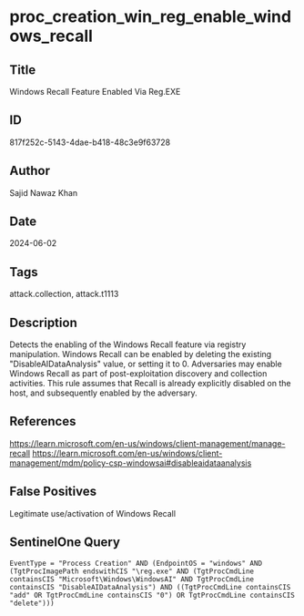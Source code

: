 # proc_creation_win_reg_enable_windows_recall

## Title
Windows Recall Feature Enabled Via Reg.EXE

## ID
817f252c-5143-4dae-b418-48c3e9f63728

## Author
Sajid Nawaz Khan

## Date
2024-06-02

## Tags
attack.collection, attack.t1113

## Description
Detects the enabling of the Windows Recall feature via registry manipulation.
 Windows Recall can be enabled by deleting the existing "DisableAIDataAnalysis" value, or setting it to 0.
Adversaries may enable Windows Recall as part of post-exploitation discovery and collection activities.
This rule assumes that Recall is already explicitly disabled on the host, and subsequently enabled by the adversary.


## References
https://learn.microsoft.com/en-us/windows/client-management/manage-recall
https://learn.microsoft.com/en-us/windows/client-management/mdm/policy-csp-windowsai#disableaidataanalysis

## False Positives
Legitimate use/activation of Windows Recall

## SentinelOne Query
```
EventType = "Process Creation" AND (EndpointOS = "windows" AND (TgtProcImagePath endswithCIS "\reg.exe" AND (TgtProcCmdLine containsCIS "Microsoft\Windows\WindowsAI" AND TgtProcCmdLine containsCIS "DisableAIDataAnalysis") AND ((TgtProcCmdLine containsCIS "add" OR TgtProcCmdLine containsCIS "0") OR TgtProcCmdLine containsCIS "delete")))

```